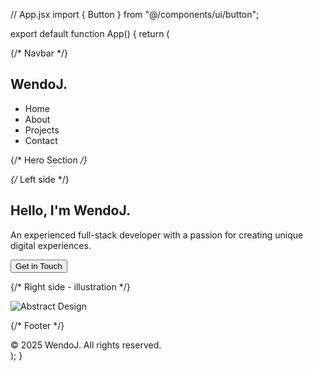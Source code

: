 // App.jsx
import { Button } from "@/components/ui/button";

export default function App() {
  return (
    <div className="min-h-screen bg-[#0a0a0f] text-white flex flex-col">
      {/* Navbar */}
      <nav className="flex justify-between items-center px-10 py-6">
        <h1 className="text-2xl font-bold">WendoJ.</h1>
        <ul className="flex gap-8 text-gray-300">
          <li className="hover:text-white cursor-pointer">Home</li>
          <li className="hover:text-white cursor-pointer">About</li>
          <li className="hover:text-white cursor-pointer">Projects</li>
          <li className="hover:text-white cursor-pointer">Contact</li>
        </ul>
      </nav>

 {/* Hero Section */}
      <main className="flex flex-1 items-center justify-between px-16">
        {/* Left side */}
        <div className="max-w-lg space-y-6">
          <h2 className="text-5xl font-extrabold leading-snug">
            Hello, I'm <span className="text-blue-500">WendoJ.</span>
          </h2>
          <p className="text-gray-400 text-lg">
            An experienced full-stack developer with a passion for creating
            unique digital experiences.
          </p>
          <Button className="bg-blue-600 hover:bg-blue-700 px-6 py-3 rounded-xl">
            Get in Touch
          </Button>
        </div>

   {/* Right side - illustration */}
        <div className="w-[500px]">
          <img
            src="https://assets-global.website-files.com/63a3c35f4ecbe45cfef95e0d/63a3c35f4ecbe45cfea95e3f_hero-image.svg"
            alt="Abstract Design"
            className="rounded-2xl shadow-2xl"
          />
        </div>
      </main>

{/* Footer */}
      <footer className="text-center py-6 text-gray-500 text-sm">
        © 2025 WendoJ. All rights reserved.
      </footer>
    </div>
  );
}
